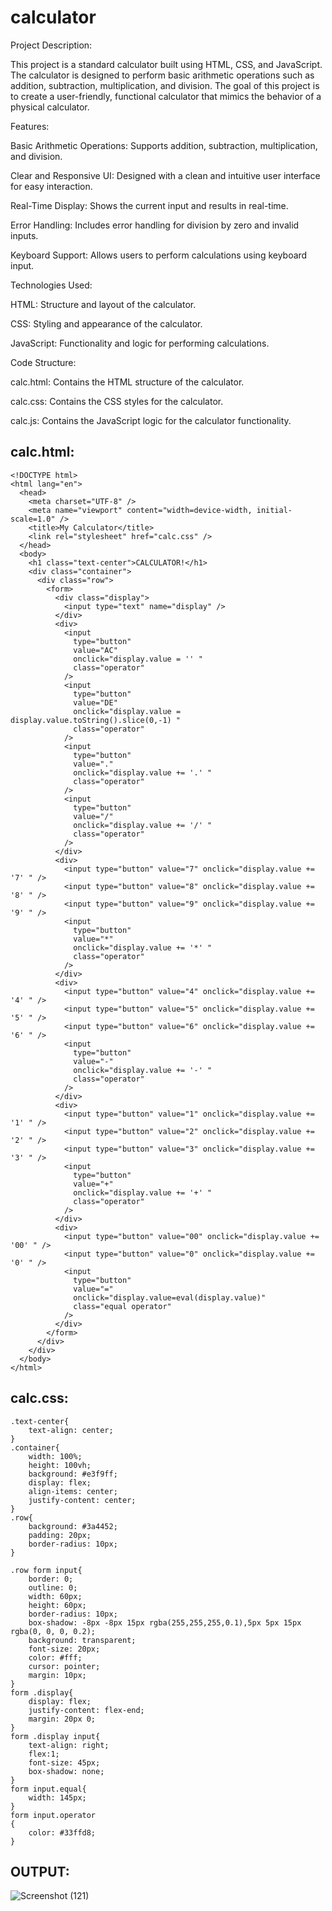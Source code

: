 # calculator

Project Description:

This project is a standard calculator built using HTML, CSS, and JavaScript. The calculator is designed to perform basic arithmetic operations such as addition, subtraction, multiplication, and division. The goal of this project is to create a user-friendly, functional calculator that mimics the behavior of a physical calculator.

Features:

Basic Arithmetic Operations: Supports addition, subtraction, multiplication, and division.

Clear and Responsive UI: Designed with a clean and intuitive user interface for easy interaction.

Real-Time Display: Shows the current input and results in real-time.

Error Handling: Includes error handling for division by zero and invalid inputs.

Keyboard Support: Allows users to perform calculations using keyboard input.

Technologies Used:

HTML: Structure and layout of the calculator.

CSS: Styling and appearance of the calculator.

JavaScript: Functionality and logic for performing calculations.

Code Structure:

calc.html: Contains the HTML structure of the calculator.

calc.css: Contains the CSS styles for the calculator.

calc.js: Contains the JavaScript logic for the calculator functionality.


## calc.html:

```
<!DOCTYPE html>
<html lang="en">
  <head>
    <meta charset="UTF-8" />
    <meta name="viewport" content="width=device-width, initial-scale=1.0" />
    <title>My Calculator</title>
    <link rel="stylesheet" href="calc.css" />
  </head>
  <body>
    <h1 class="text-center">CALCULATOR!</h1>
    <div class="container">
      <div class="row">
        <form>
          <div class="display">
            <input type="text" name="display" />
          </div>
          <div>
            <input
              type="button"
              value="AC"
              onclick="display.value = '' "
              class="operator"
            />
            <input
              type="button"
              value="DE"
              onclick="display.value = display.value.toString().slice(0,-1) "
              class="operator"
            />
            <input
              type="button"
              value="."
              onclick="display.value += '.' "
              class="operator"
            />
            <input
              type="button"
              value="/"
              onclick="display.value += '/' "
              class="operator"
            />
          </div>
          <div>
            <input type="button" value="7" onclick="display.value += '7' " />
            <input type="button" value="8" onclick="display.value += '8' " />
            <input type="button" value="9" onclick="display.value += '9' " />
            <input
              type="button"
              value="*"
              onclick="display.value += '*' "
              class="operator"
            />
          </div>
          <div>
            <input type="button" value="4" onclick="display.value += '4' " />
            <input type="button" value="5" onclick="display.value += '5' " />
            <input type="button" value="6" onclick="display.value += '6' " />
            <input
              type="button"
              value="-"
              onclick="display.value += '-' "
              class="operator"
            />
          </div>
          <div>
            <input type="button" value="1" onclick="display.value += '1' " />
            <input type="button" value="2" onclick="display.value += '2' " />
            <input type="button" value="3" onclick="display.value += '3' " />
            <input
              type="button"
              value="+"
              onclick="display.value += '+' "
              class="operator"
            />
          </div>
          <div>
            <input type="button" value="00" onclick="display.value += '00' " />
            <input type="button" value="0" onclick="display.value += '0' " />
            <input
              type="button"
              value="="
              onclick="display.value=eval(display.value)"
              class="equal operator"
            />
          </div>
        </form>
      </div>
    </div>
  </body>
</html>

```

## calc.css:

```
.text-center{
    text-align: center;
}
.container{
    width: 100%;
    height: 100vh;
    background: #e3f9ff;
    display: flex;
    align-items: center;
    justify-content: center;
}
.row{
    background: #3a4452;
    padding: 20px;
    border-radius: 10px;
}

.row form input{
    border: 0;
    outline: 0;
    width: 60px;
    height: 60px;
    border-radius: 10px;
    box-shadow: -8px -8px 15px rgba(255,255,255,0.1),5px 5px 15px rgba(0, 0, 0, 0.2);
    background: transparent;
    font-size: 20px;
    color: #fff;
    cursor: pointer;
    margin: 10px;
}
form .display{
    display: flex;
    justify-content: flex-end;
    margin: 20px 0;
}
form .display input{
    text-align: right;
    flex:1;
    font-size: 45px;
    box-shadow: none;
}
form input.equal{
    width: 145px;
}
form input.operator
{
    color: #33ffd8;
}
```

## OUTPUT:

![Screenshot (121)](https://github.com/Niteeshmohan/CALCULATOR/assets/119575445/2d6f92ba-857c-4545-8293-80fca0564406)
